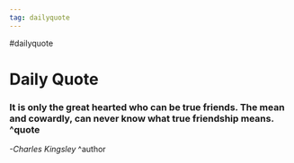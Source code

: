 ```yaml
---
tag: dailyquote
---
```


#dailyquote

# Daily Quote

### It is only the great hearted who can be true friends. The mean and cowardly, can never know what true friendship means. ^quote
*-Charles Kingsley* ^author
